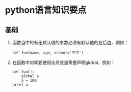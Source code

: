 # python语言知识要点


## 基础

1. 函数当中的有无默认值的参数必须有默认值的在后边，例如：
    ```
    def fun(name, age, school='三中')
    ```

2. 在函数中如果要使用全局变量需要声明global，例如：
    ```
    def fun():
        global a
        a = 100
    print a
    ```
